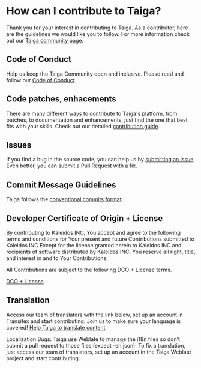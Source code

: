 # How can I contribute to Taiga?

Thank you for your interest in contributing to Taiga. As a contributor, here are the guidelines we would like you to follow. For more information check out our [Taiga community page](https://community.taiga.io/t/how-can-i-contribute/159).

## Code of Conduct

Help us keep the Taiga Community open and inclusive. Please read and follow our [Code of Conduct](https://www.taiga.io/code-of-conduct).

## Code patches, enhacements

There are many different ways to contribute to Taiga's platform, from patches, to documentation and enhancements, just find the one that best fits with your skills. Check out our detailed [contribution guide](https://community.taiga.io/t/how-can-i-contribute/159#code-patches-enhacements-3).

## Issues

If you find a bug in the source code, you can help us by [submitting an issue](https://github.com/taigaio/taiga-contrib-gitlab-auth/issues/new/choose). Even better, you can submit a Pull Request with a fix.

## Commit Message Guidelines

Taiga follows the [conventional commits format](https://www.conventionalcommits.org/en/v1.0.0/).

## Developer Certificate of Origin + License

By contributing to Kaleidos INC, You accept and agree to the following terms and conditions for Your present and future Contributions submitted to Kaleidos INC Except for the license granted herein to Kaleidos INC and recipients of software distributed by Kaleidos INC, You reserve all right, title, and interest in and to Your Contributions.

All Contributions are subject to the following DCO + License terms.

[DCO + License](DCOLICENSE)

## Translation

Access our team of translators with the link below, set up an account in Transifex and start contributing. Join us to make sure your language is covered! [Help Taiga to translate content](https://hosted.weblate.org/projects/taiga/)

Localization Bugs: Taiga use Weblate to manage the i18n files so don’t submit a pull request to those files (except -en.json). To fix a translation, just access our team of translators, set up an account in the Taiga Weblate project and start contributing.
